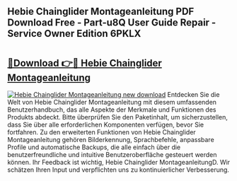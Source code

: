 ## Hebie Chainglider Montageanleitung PDF Download Free - Part-u8Q User Guide Repair - Service Owner Edition 6PKLX

# <h2><a href="http://df70up.blite.top/?on=Hebie+Chainglider+Montageanleitung">🔗Download 👉🔴 Hebie Chainglider Montageanleitung</a></h2>

[![Hebie Chainglider Montageanleitung new download](https://i.imgur.com/lujVjoI.png)](http://df70up.blite.top/?on=Hebie+Chainglider+Montageanleitung)
Entdecken Sie die Welt von Hebie Chainglider Montageanleitung mit diesem umfassenden Benutzerhandbuch, das alle Aspekte der Merkmale und Funktionen des Produkts abdeckt. Bitte überprüfen Sie den Paketinhalt, um sicherzustellen, dass Sie über alle erforderlichen Komponenten verfügen, bevor Sie fortfahren. Zu den erweiterten Funktionen von Hebie Chainglider Montageanleitung gehören Bilderkennung, Sprachbefehle, anpassbare Profile und automatische Backups, die alle einfach über die benutzerfreundliche und intuitive Benutzeroberfläche gesteuert werden können. Ihr Feedback ist wichtig, Hebie Chainglider MontageanleitungD. Wir schätzen Ihren Input und verpflichten uns zu kontinuierlicher Verbesserung.
